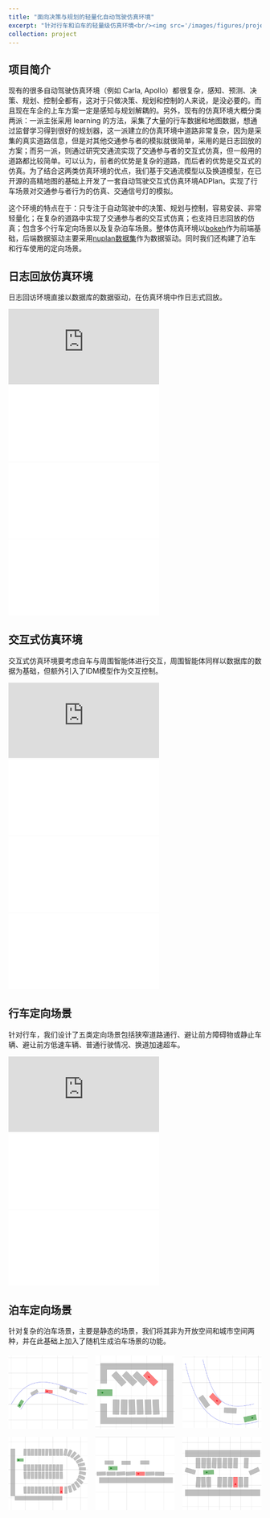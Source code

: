 ```yaml
---
title: "面向决策与规划的轻量化自动驾驶仿真环境"
excerpt: "针对行车和泊车的轻量级仿真环境<br/><img src='/images/figures/project/simulation/cover.png'>"
collection: project
---
```

## 项目简介

现有的很多自动驾驶仿真环境（例如 Carla, Apollo）都很复杂，感知、预测、决策、规划、控制全都有，这对于只做决策、规划和控制的人来说，是没必要的。而且现在车企的上车方案一定是感知与规划解耦的。另外，现有的仿真环境大概分类两派：一派主张采用 learning 的方法，采集了大量的行车数据和地图数据，想通过监督学习得到很好的规划器，这一派建立的仿真环境中道路非常复杂，因为是采集的真实道路信息，但是对其他交通参与者的模拟就很简单，采用的是日志回放的方案；而另一派，则通过研究交通流实现了交通参与者的交互式仿真，但一般用的道路都比较简单。可以认为，前者的优势是复杂的道路，而后者的优势是交互式的仿真。为了结合这两类仿真环境的优点，我们基于交通流模型以及换道模型，在已开源的高精地图的基础上开发了一套自动驾驶交互式仿真环境ADPlan。实现了行车场景对交通参与者行为的仿真、交通信号灯的模拟。

这个环境的特点在于：只专注于自动驾驶中的决策、规划与控制，容易安装、非常轻量化；在复杂的道路中实现了交通参与者的交互式仿真；也支持日志回放的仿真；包含多个行车定向场景以及复杂泊车场景。整体仿真环境以[bokeh](https://bokeh.org.cn/)作为前端基础，后端数据驱动主要采用[nuplan数据集](https://www.nuscenes.org/nuplan)作为数据驱动。同时我们还构建了泊车和行车使用的定向场景。

## 日志回放仿真环境

日志回访环境直接以数据库的数据驱动，在仿真环境中作日志式回放。

<iframe src="https://player.bilibili.com/player.html?isOutside=true&aid=707467429&bvid=BV17Q4y137HY&cid=1373315478&p=1" scrolling="no" border="0" frameborder="no" framespacing="0" allowfullscreen="true"></iframe>
<iframe src="//player.bilibili.com/player.html?isOutside=true&aid=622465645&bvid=BV1jb4y1V7Y5&cid=1373315484&p=1" scrolling="no" border="0" frameborder="no" framespacing="0" allowfullscreen="true"></iframe>
<iframe src="//player.bilibili.com/player.html?isOutside=true&aid=324879297&bvid=BV1Cw411x7tG&cid=1373315179&p=1" scrolling="no" border="0" frameborder="no" framespacing="0" allowfullscreen="true"></iframe>
<iframe src="//player.bilibili.com/player.html?isOutside=true&aid=707414476&bvid=BV1DQ4y1g7Du&cid=1373315490&p=1" scrolling="no" border="0" frameborder="no" framespacing="0" allowfullscreen="true"></iframe>

## 交互式仿真环境

交互式仿真环境要考虑自车与周围智能体进行交互，周围智能体同样以数据库的数据为基础，但额外引入了IDM模型作为交互控制。

<iframe src="https://player.bilibili.com/player.html?isOutside=true&aid=664952676&bvid=BV1ka4y1r72f&cid=1373315445&p=1" scrolling="no" border="0" frameborder="no" framespacing="0" allowfullscreen="true"></iframe>
<iframe src="//player.bilibili.com/player.html?isOutside=true&aid=622487745&bvid=BV1Gb4y1V7NY&cid=1373315451&p=1" scrolling="no" border="0" frameborder="no" framespacing="0" allowfullscreen="true"></iframe>
<iframe src="//player.bilibili.com/player.html?isOutside=true&aid=237395688&bvid=BV1Qe411k7zW&cid=1373315454&p=1" scrolling="no" border="0" frameborder="no" framespacing="0" allowfullscreen="true"></iframe>
<iframe src="//player.bilibili.com/player.html?isOutside=true&aid=409940622&bvid=BV1JG411Y7yy&cid=1373315171&p=1" scrolling="no" border="0" frameborder="no" framespacing="0" allowfullscreen="true"></iframe>

## 行车定向场景

针对行车，我们设计了五类定向场景包括狭窄道路通行、避让前方障碍物或静止车辆、避让前方低速车辆、普通行驶情况、换道加速超车。

<iframe src="https://player.bilibili.com/player.html?isOutside=true&aid=452463555&bvid=BV1dj411n7dq&cid=1373315494&p=1" scrolling="no" border="0" frameborder="no" framespacing="0" allowfullscreen="true"></iframe>
<iframe src="//player.bilibili.com/player.html?isOutside=true&aid=237412406&bvid=BV1ue411C77U&cid=1373315186&p=1" scrolling="no" border="0" frameborder="no" framespacing="0" allowfullscreen="true"></iframe>
<iframe src="//player.bilibili.com/player.html?isOutside=true&aid=324879407&bvid=BV1Cw411x7FP&cid=1373315582&p=1" scrolling="no" border="0" frameborder="no" framespacing="0" allowfullscreen="true"></iframe>

## 泊车定向场景

针对复杂的泊车场景，主要是静态的场景，我们将其非为开放空间和城市空间两种，并在此基础上加入了随机生成泊车场景的功能。

<div class="grid-container" style="
  display: grid;
  grid-template-columns: repeat(3, 1fr);
  gap: 15px;
  margin: 20px 0;
">
  <img src="/images/figures/project/simulation/par_1.jpg" loading="lazy">
  <img src="/images/figures/project/simulation/par_2.jpg" loading="lazy">
  <img src="/images/figures/project/simulation/par_3.jpg" loading="lazy">
  <img src="/images/figures/project/simulation/par_4.jpg" loading="lazy">
  <img src="/images/figures/project/simulation/par_5.jpg" loading="lazy">
  <img src="/images/figures/project/simulation/par_6.jpg" loading="lazy">
</div>
